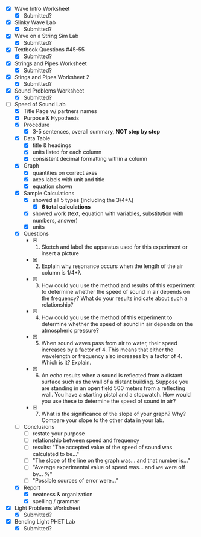 - [x] Wave Intro Worksheet
	- [x] Submitted?
- [x] Slinky Wave Lab
	- [x] Submitted?
- [x] Wave on a String Sim Lab
	- [x] Submitted?
- [x] Textbook Questions #45-55
	- [x] Submitted?
- [x] Strings and Pipes Worksheet
	- [x] Submitted?
- [x] Stings and Pipes Worksheet 2
	- [x] Submitted?
- [x] Sound Problems Worksheet
	- [x] Submitted?
- [ ] Speed of Sound Lab
	- [x] Title Page w/ partners names
	- [x] Purpose & Hypothesis
	- [x] Procedure
		- [x] 3-5 sentences, overall summary, **NOT step by step**
	- [x] Data Table
		- [x] title & headings
		- [x] units listed for each column
		- [x] consistent decimal formatting within a column
	- [x] Graph
		- [x] quantities on correct axes
		- [x] axes labels with unit and title
		- [x] equation shown
	- [x] Sample Calculations
		- [x] showed all 5 types (including the 3/4*λ)
			- [x] **6 total calculations**
		- [x] showed work (text, equation with variables, substitution with numbers, answer)
		- [x] units
	- [x] Questions
		- [x] 1. Sketch and label the apparatus used for this experiment or insert a picture
		- [x] 2. Explain why resonance occurs when the length of the air column is 1/4*λ
		- [x] 3. How could you use the method and results of this experiment to determine whether the speed of sound in air depends on the frequency? What do your results indicate about such a relationship?
		- [x] 4. How could you use the method of this experiment to determine whether the speed of sound in air depends on the atmospheric pressure?
		- [x] 5. When sound waves pass from air to water, their speed increases by a factor of 4. This means that either the wavelength or frequency also increases by a factor of 4. Which is it? Explain.
		- [x] 6. An echo results when a sound is reflected from a distant surface such as the wall of a distant building. Suppose you are standing in an open field 500 meters from a reflecting wall. You have a starting pistol and a stopwatch. How would you use these to determine the speed of sound in air?
		- [x] 7. What is the significance of the slope of your graph? Why? Compare your slope to the other data in your lab.
	- [ ] Conclusions
		- [ ] restate your purpose
		- [ ] relationship between speed and frequency
		- [ ] results: "The accepted value of the speed of sound was calculated to be..."
		- [ ] "The slope of the line on the graph was... and that number is..."
		- [ ] "Average experimental value of speed was... and we were off by... %"
		- [ ] "Possible sources of error were..."
	- [x] Report
		- [x] neatness & organization
		- [x] spelling / grammar
- [x] Light Problems Worksheet
	- [x] Submitted?
- [x] Bending Light PHET Lab
	- [x] Submitted?